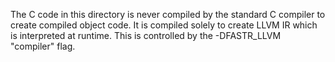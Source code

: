 The C code in this directory is never compiled by the standard C compiler to create compiled object code.
It is compiled solely to create LLVM IR which is interpreted at runtime. This is controlled by the -DFASTR_LLVM "compiler" flag.
